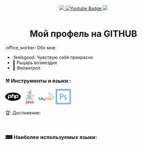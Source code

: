 <div id="badges" align="center">
<a href= "https://vk.com/id326714385">
<img src= "https://img.shields.io/badge/LinkedIn-blue?logo=linkedin&logoColor=white&style=for-the-badge"/>
</a>
<a href="https://www.youtube.com/@AcademeG">
<img src="https://img.shields.io/badge/YouTube-red?style=for-the-badge&logo=youtube&logoColor=white" alt="Youtube Badge"/>
</a>
<a href= "https://mail.google.com/mail/u/0/#inbox">
<img src= "https://img.shields.io/badge/EMAIL-red?style=for-the-badge&logo=Gmail&logoColor=white" />
</a>
</div>
<div id="viewprof" align="center"> 
<img src="https://komarev.com/ghpvc/?username=MoonVan2015&style=flat-square&color=blue" alt=""/>
</div>
<div id="header" align="center"> 
<h1>Мой профель на GITHUB </h1>
  
</div>
 :office_worker: Обо мне:
  
  - :feelsgood: Чувствую себя прекрасно
  - :crescent_moon: Рыцарь возмездия
  - :person_in_tuxedo: Филантроп
    
### ⚒️ Инструменты и языки :
<div>
<img src= "https://github.com/devicons/devicon/blob/master/icons/php/php-plain.svg" Width="50" height="50">
<img src= "https://github.com/devicons/devicon/blob/master/icons/java/java-original-wordmark.svg" Width="50" height="50">
<img src= "https://github.com/devicons/devicon/blob/master/icons/mysql/mysql-original-wordmark.svg" Width="50" height="50">
<img src= "https://github.com/devicons/devicon/blob/master/icons/photoshop/photoshop-line.svg" Width="50" height="50">
</div>

 🏆: Достижение:
<div>
<img src= "https://github-profile-trophy.vercel.app/?username=MoonVan2015" alt=""/>
</div>

### ⌨ Наиболее используемых языки:
<div>
<img src= "https://github-readme-stats.vercel.app/api/?username=MoonVan2015" alt=""/>
</div>
